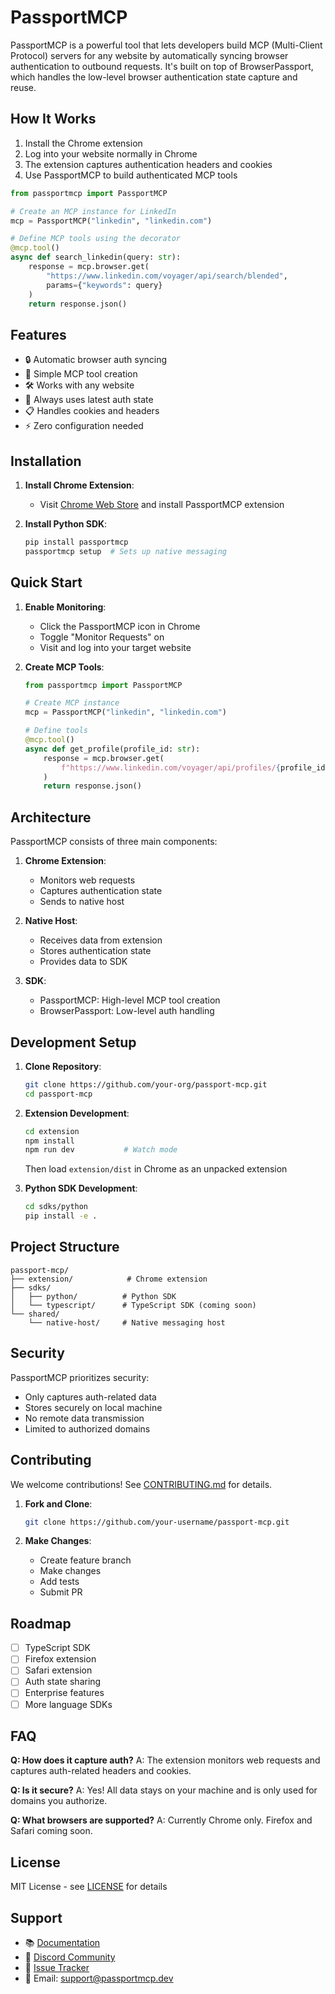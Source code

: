 # PassportMCP

PassportMCP is a powerful tool that lets developers build MCP (Multi-Client Protocol) servers for any website by automatically syncing browser authentication to outbound requests. It's built on top of BrowserPassport, which handles the low-level browser authentication state capture and reuse.

## How It Works

1. Install the Chrome extension
2. Log into your website normally in Chrome
3. The extension captures authentication headers and cookies
4. Use PassportMCP to build authenticated MCP tools

```python
from passportmcp import PassportMCP

# Create an MCP instance for LinkedIn
mcp = PassportMCP("linkedin", "linkedin.com")

# Define MCP tools using the decorator
@mcp.tool()
async def search_linkedin(query: str):
    response = mcp.browser.get(
        "https://www.linkedin.com/voyager/api/search/blended",
        params={"keywords": query}
    )
    return response.json()
```

## Features

- 🔒 Automatic browser auth syncing
- 🚀 Simple MCP tool creation
- 🛠️ Works with any website
- 🔄 Always uses latest auth state
- 📋 Handles cookies and headers
- ⚡ Zero configuration needed

## Installation

1. **Install Chrome Extension**:

   - Visit [Chrome Web Store](#) and install PassportMCP extension

2. **Install Python SDK**:
   ```bash
   pip install passportmcp
   passportmcp setup  # Sets up native messaging
   ```

## Quick Start

1. **Enable Monitoring**:

   - Click the PassportMCP icon in Chrome
   - Toggle "Monitor Requests" on
   - Visit and log into your target website

2. **Create MCP Tools**:

   ```python
   from passportmcp import PassportMCP

   # Create MCP instance
   mcp = PassportMCP("linkedin", "linkedin.com")

   # Define tools
   @mcp.tool()
   async def get_profile(profile_id: str):
       response = mcp.browser.get(
           f"https://www.linkedin.com/voyager/api/profiles/{profile_id}"
       )
       return response.json()
   ```

## Architecture

PassportMCP consists of three main components:

1. **Chrome Extension**:

   - Monitors web requests
   - Captures authentication state
   - Sends to native host

2. **Native Host**:

   - Receives data from extension
   - Stores authentication state
   - Provides data to SDK

3. **SDK**:
   - PassportMCP: High-level MCP tool creation
   - BrowserPassport: Low-level auth handling

## Development Setup

1. **Clone Repository**:

   ```bash
   git clone https://github.com/your-org/passport-mcp.git
   cd passport-mcp
   ```

2. **Extension Development**:

   ```bash
   cd extension
   npm install
   npm run dev           # Watch mode
   ```

   Then load `extension/dist` in Chrome as an unpacked extension

3. **Python SDK Development**:
   ```bash
   cd sdks/python
   pip install -e .
   ```

## Project Structure

```
passport-mcp/
├── extension/            # Chrome extension
├── sdks/
│   ├── python/          # Python SDK
│   └── typescript/      # TypeScript SDK (coming soon)
└── shared/
    └── native-host/     # Native messaging host
```

## Security

PassportMCP prioritizes security:

- Only captures auth-related data
- Stores securely on local machine
- No remote data transmission
- Limited to authorized domains

## Contributing

We welcome contributions! See [CONTRIBUTING.md](CONTRIBUTING.md) for details.

1. **Fork and Clone**:

   ```bash
   git clone https://github.com/your-username/passport-mcp.git
   ```

2. **Make Changes**:
   - Create feature branch
   - Make changes
   - Add tests
   - Submit PR

## Roadmap

- [ ] TypeScript SDK
- [ ] Firefox extension
- [ ] Safari extension
- [ ] Auth state sharing
- [ ] Enterprise features
- [ ] More language SDKs

## FAQ

**Q: How does it capture auth?**
A: The extension monitors web requests and captures auth-related headers and cookies.

**Q: Is it secure?**
A: Yes! All data stays on your machine and is only used for domains you authorize.

**Q: What browsers are supported?**
A: Currently Chrome only. Firefox and Safari coming soon.

## License

MIT License - see [LICENSE](LICENSE) for details

## Support

- 📚 [Documentation](https://docs.passportmcp.dev)
- 💬 [Discord Community](https://discord.gg/passportmcp)
- 🐛 [Issue Tracker](https://github.com/your-org/passport-mcp/issues)
- 📧 Email: support@passportmcp.dev
